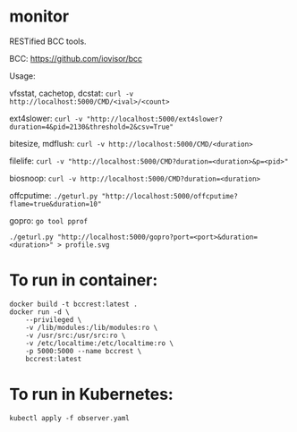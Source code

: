 # monitor
RESTified BCC tools.

BCC: https://github.com/iovisor/bcc

Usage:

vfsstat, cachetop, dcstat:
`curl -v http://localhost:5000/CMD/<ival>/<count>`

ext4slower:
`curl -v "http://localhost:5000/ext4slower?duration=4&pid=2130&threshold=2&csv=True"`

bitesize, mdflush:
`curl -v http://localhost:5000/CMD/<duration>`

filelife:
`curl -v "http://localhost:5000/CMD?duration=<duration>&p=<pid>"`

biosnoop:
`curl -v http://localhost:5000/CMD?duration=<duration>`

offcputime:
`./geturl.py "http://localhost:5000/offcputime?flame=true&duration=10"`

gopro: `go tool pprof`

`./geturl.py "http://localhost:5000/gopro?port=<port>&duration=<duration>" > profile.svg`

# To run in container:

```
docker build -t bccrest:latest .
docker run -d \
    --privileged \
    -v /lib/modules:/lib/modules:ro \
    -v /usr/src:/usr/src:ro \
    -v /etc/localtime:/etc/localtime:ro \
    -p 5000:5000 --name bccrest \
    bccrest:latest
```

# To run in Kubernetes:
```
kubectl apply -f observer.yaml
```
